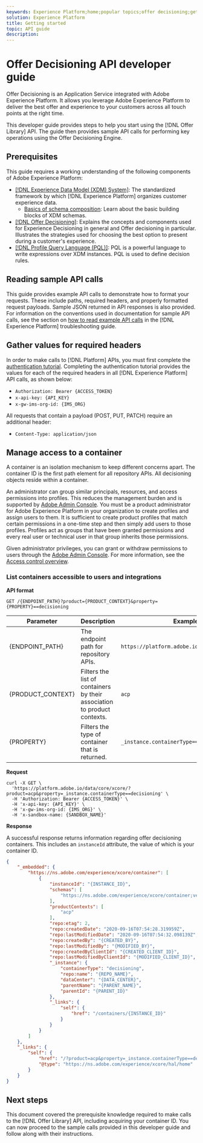 ```yaml
---
keywords: Experience Platform;home;popular topics;offer decisioning;getting started
solution: Experience Platform
title: Getting started
topic: API guide
description: 
---
```


# Offer Decisioning API developer guide

Offer Decisioning is an Application Service integrated with Adobe Experience Platform. It allows you leverage Adobe Experience Platform to deliver the best offer and experience to your customers across all touch points at the right time.

This developer guide provides steps to help you start using the [!DNL Offer Library] API. The guide then provides sample API calls for performing key operations using the Offer Decisioning Engine.

## Prerequisites

This guide requires a working understanding of the following components of Adobe Experience Platform:

* [[!DNL Experience Data Model (XDM) System]](https://docs.adobe.com/content/help/en/experience-platform/xdm/home.html): The standardized framework by which [!DNL Experience Platform] organizes customer experience data.
    * [Basics of schema composition](https://docs.adobe.com/content/help/en/experience-platform/xdm/schema/composition.html): Learn about the basic building blocks of XDM schemas.
* [[!DNL Offer Decisioning]](../offer-decisioning-home.md): Explains the concepts and components used for Experience Decisioning in general and Offer decisioning in particular. Illustrates the strategies used for choosing the best option to present during a customer's experience.
* [[!DNL Profile Query Language (PQL)]](https://docs.adobe.com/content/help/en/experience-platform/segmentation/pql/overview.html): PQL is a powerful language to write expressions over XDM instances. PQL is used to define decision rules.

## Reading sample API calls

This guide provides example API calls to demonstrate how to format your requests. These include paths, required headers, and properly formatted request payloads. Sample JSON returned in API responses is also provided. For information on the conventions used in documentation for sample API calls, see the section on [how to read example API calls](https://docs.adobe.com/content/help/en/experience-platform/landing/troubleshooting.html#how-do-i-format-an-api-request) in the [!DNL Experience Platform] troubleshooting guide.

## Gather values for required headers

In order to make calls to [!DNL Platform] APIs, you must first complete the [authentication tutorial](https://docs.adobe.com/content/help/en/experience-platform/tutorials/authentication.html). Completing the authentication tutorial provides the values for each of the required headers in all [!DNL Experience Platform] API calls, as shown below:

* `Authorization: Bearer {ACCESS_TOKEN}`
* `x-api-key: {API_KEY}`
* `x-gw-ims-org-id: {IMS_ORG}`

All requests that contain a payload (POST, PUT, PATCH) require an additional header:

* `Content-Type: application/json`

## Manage access to a container

A container is an isolation mechanism to keep different concerns apart. The container ID is the first path element for all repository APIs. All decisioning objects reside within a container.

An administrator can group similar principals, resources, and access permissions into profiles. This reduces the management burden and is supported by [Adobe Admin Console](https://adminconsole.adobe.com/). You must be a product administrator for Adobe Experience Platform in your organization to create profiles and assign users to them. It is sufficient to create product profiles that match certain permissions in a one-time step and then simply add users to those profiles. Profiles act as groups that have been granted permissions and every real user or technical user in that group inherits those permissions.

Given administrator privileges, you can grant or withdraw permissions to users through the [Adobe Admin Console](https://adminconsole.adobe.com/). For more information, see the [Access control overview](https://docs.adobe.com/content/help/en/experience-platform/access-control/home.html).

### List containers accessible to users and integrations

**API format**

```http
GET /{ENDPOINT_PATH}?product={PRODUCT_CONTEXT}&property={PROPERTY}==decisioning
```

| Parameter | Description | Example |
| --------- | ----------- | ------- |
| {ENDPOINT_PATH} | The endpoint path for repository APIs. | `https://platform.adobe.io/data/core/xcore/` |
| {PRODUCT_CONTEXT} | Filters the list of containers by their association to product contexts. | `acp` |
| {PROPERTY} | Filters the type of container that is returned. | `_instance.containerType==decisioning` |

**Request**

```shell
curl -X GET \
  'https://platform.adobe.io/data/core/xcore/?product=acp&property=_instance.containerType==decisioning' \
  -H 'Authorization: Bearer {ACCESS_TOKEN}' \
  -H 'x-api-key: {API_KEY}' \
  -H 'x-gw-ims-org-id: {IMS_ORG}' \
  -H 'x-sandbox-name: {SANDBOX_NAME}'
```

**Response**

A successful response returns information regarding offer decisioning containers. This includes an `instanceId` attribute, the value of which is your container ID.

```json
{
    "_embedded": {
        "https://ns.adobe.com/experience/xcore/container": [
            {
                "instanceId": "{INSTANCE_ID}",
                "schemas": [
                    "https://ns.adobe.com/experience/xcore/container;version=0.5"
                ],
                "productContexts": [
                    "acp"
                ],
                "repo:etag": 2,
                "repo:createdDate": "2020-09-16T07:54:28.319959Z",
                "repo:lastModifiedDate": "2020-09-16T07:54:32.098139Z",
                "repo:createdBy": "{CREATED_BY}",
                "repo:lastModifiedBy": "{MODIFIED_BY}",
                "repo:createdByClientId": "{CREATED_CLIENT_ID}",
                "repo:lastModifiedByClientId": "{MODIFIED_CLIENT_ID}",
                "_instance": {
                    "containerType": "decisioning",
                    "repo:name": "{REPO_NAME}",
                    "dataCenter": "{DATA_CENTER}",
                    "parentName": "{PARENT_NAME}",
                    "parentId": "{PARENT_ID}"
                },
                "_links": {
                    "self": {
                        "href": "/containers/{INSTANCE_ID}"
                    }
                }
            }
        ]
    },
    "_links": {
        "self": {
            "href": "/?product=acp&property=_instance.containerType==decisioning",
            "@type": "https://ns.adobe.com/experience/xcore/hal/home"
        }
    }
}
```

## Next steps

This document covered the prerequisite knowledge required to make calls to the [!DNL Offer Library] API, including acquiring your container ID. You can now proceed to the sample calls provided in this developer guide and follow along with their instructions.